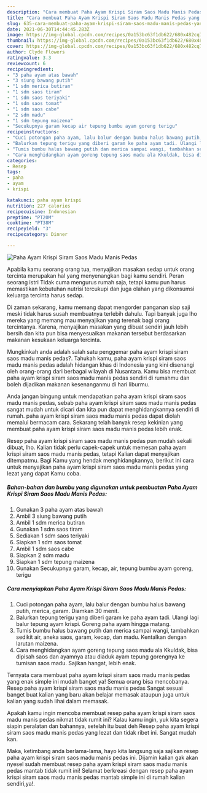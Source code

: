 ```yaml
---
description: "Cara membuat Paha Ayam Krispi Siram Saos Madu Manis Pedas yang nikmat Untuk Jualan"
title: "Cara membuat Paha Ayam Krispi Siram Saos Madu Manis Pedas yang nikmat Untuk Jualan"
slug: 635-cara-membuat-paha-ayam-krispi-siram-saos-madu-manis-pedas-yang-nikmat-untuk-jualan
date: 2021-06-30T14:44:45.283Z
image: https://img-global.cpcdn.com/recipes/0a153bc63f1db622/680x482cq70/paha-ayam-krispi-siram-saos-madu-manis-pedas-foto-resep-utama.jpg
thumbnail: https://img-global.cpcdn.com/recipes/0a153bc63f1db622/680x482cq70/paha-ayam-krispi-siram-saos-madu-manis-pedas-foto-resep-utama.jpg
cover: https://img-global.cpcdn.com/recipes/0a153bc63f1db622/680x482cq70/paha-ayam-krispi-siram-saos-madu-manis-pedas-foto-resep-utama.jpg
author: Clyde Flowers
ratingvalue: 3.3
reviewcount: 6
recipeingredient:
- "3 paha ayam atas bawah"
- "3 siung bawang putih"
- "1 sdm merica butiran"
- "1 sdm saos tiram"
- "1 sdm saos teriyaki"
- "1 sdm saos tomat"
- "1 sdm saos cabe"
- "2 sdm madu"
- "1 sdm tepung maizena"
- "Secukupnya garam kecap air tepung bumbu ayam goreng terigu"
recipeinstructions:
- "Cuci potongan paha ayam, lalu balur dengan bumbu halus bawang putih, merica, garam. Diamkan 30 menit."
- "Balurkan tepung terigu yang diberi garam ke paha ayam tadi. Ulangi lagi balur tepung ayam krispi. Goreng paha ayam hingga matang."
- "Tumis bumbu halus bawang putih dan merica sampai wangi, tambahkan sedikit air, aneka saos, garam, kecap, dan madu. Kentalkan dengan larutan maizena."
- "Cara menghidangkan ayam goreng tepung saos madu ala Kkuldak, bisa dipisah saos dan ayamnya atau diaduk ayam tepung gorengnya ke tumisan saos madu. Sajikan hangat, lebih enak."
categories:
- Resep
tags:
- paha
- ayam
- krispi

katakunci: paha ayam krispi 
nutrition: 227 calories
recipecuisine: Indonesian
preptime: "PT20M"
cooktime: "PT38M"
recipeyield: "3"
recipecategory: Dinner

---
```



![Paha Ayam Krispi Siram Saos Madu Manis Pedas](https://img-global.cpcdn.com/recipes/0a153bc63f1db622/680x482cq70/paha-ayam-krispi-siram-saos-madu-manis-pedas-foto-resep-utama.jpg)

Apabila kamu seorang orang tua, menyajikan masakan sedap untuk orang tercinta merupakan hal yang menyenangkan bagi kamu sendiri. Peran seorang istri Tidak cuma mengurus rumah saja, tetapi kamu pun harus memastikan kebutuhan nutrisi tercukupi dan juga olahan yang dikonsumsi keluarga tercinta harus sedap.

Di zaman  sekarang, kamu memang dapat mengorder panganan siap saji meski tidak harus susah membuatnya terlebih dahulu. Tapi banyak juga lho mereka yang memang mau menyajikan yang terenak bagi orang tercintanya. Karena, menyajikan masakan yang dibuat sendiri jauh lebih bersih dan kita pun bisa menyesuaikan makanan tersebut berdasarkan makanan kesukaan keluarga tercinta. 



Mungkinkah anda adalah salah satu penggemar paha ayam krispi siram saos madu manis pedas?. Tahukah kamu, paha ayam krispi siram saos madu manis pedas adalah hidangan khas di Indonesia yang kini disenangi oleh orang-orang dari berbagai wilayah di Nusantara. Kamu bisa membuat paha ayam krispi siram saos madu manis pedas sendiri di rumahmu dan boleh dijadikan makanan kesenanganmu di hari liburmu.

Anda jangan bingung untuk mendapatkan paha ayam krispi siram saos madu manis pedas, sebab paha ayam krispi siram saos madu manis pedas sangat mudah untuk dicari dan kita pun dapat menghidangkannya sendiri di rumah. paha ayam krispi siram saos madu manis pedas dapat diolah memalui bermacam cara. Sekarang telah banyak resep kekinian yang membuat paha ayam krispi siram saos madu manis pedas lebih enak.

Resep paha ayam krispi siram saos madu manis pedas pun mudah sekali dibuat, lho. Kalian tidak perlu capek-capek untuk memesan paha ayam krispi siram saos madu manis pedas, tetapi Kalian dapat menyajikan ditempatmu. Bagi Kamu yang hendak menghidangkannya, berikut ini cara untuk menyajikan paha ayam krispi siram saos madu manis pedas yang lezat yang dapat Kamu coba.

<!--inarticleads1-->

##### Bahan-bahan dan bumbu yang digunakan untuk pembuatan Paha Ayam Krispi Siram Saos Madu Manis Pedas:

1. Gunakan 3 paha ayam atas bawah
1. Ambil 3 siung bawang putih
1. Ambil 1 sdm merica butiran
1. Gunakan 1 sdm saos tiram
1. Sediakan 1 sdm saos teriyaki
1. Siapkan 1 sdm saos tomat
1. Ambil 1 sdm saos cabe
1. Siapkan 2 sdm madu
1. Siapkan 1 sdm tepung maizena
1. Gunakan Secukupnya garam, kecap, air, tepung bumbu ayam goreng, terigu




<!--inarticleads2-->

##### Cara menyiapkan Paha Ayam Krispi Siram Saos Madu Manis Pedas:

1. Cuci potongan paha ayam, lalu balur dengan bumbu halus bawang putih, merica, garam. Diamkan 30 menit.
1. Balurkan tepung terigu yang diberi garam ke paha ayam tadi. Ulangi lagi balur tepung ayam krispi. Goreng paha ayam hingga matang.
1. Tumis bumbu halus bawang putih dan merica sampai wangi, tambahkan sedikit air, aneka saos, garam, kecap, dan madu. Kentalkan dengan larutan maizena.
1. Cara menghidangkan ayam goreng tepung saos madu ala Kkuldak, bisa dipisah saos dan ayamnya atau diaduk ayam tepung gorengnya ke tumisan saos madu. Sajikan hangat, lebih enak.




Ternyata cara membuat paha ayam krispi siram saos madu manis pedas yang enak simple ini mudah banget ya! Semua orang bisa mencobanya. Resep paha ayam krispi siram saos madu manis pedas Sangat sesuai banget buat kalian yang baru akan belajar memasak ataupun juga untuk kalian yang sudah lihai dalam memasak.

Apakah kamu ingin mencoba membuat resep paha ayam krispi siram saos madu manis pedas nikmat tidak rumit ini? Kalau kamu ingin, yuk kita segera siapin peralatan dan bahannya, setelah itu buat deh Resep paha ayam krispi siram saos madu manis pedas yang lezat dan tidak ribet ini. Sangat mudah kan. 

Maka, ketimbang anda berlama-lama, hayo kita langsung saja sajikan resep paha ayam krispi siram saos madu manis pedas ini. Dijamin kalian gak akan nyesel sudah membuat resep paha ayam krispi siram saos madu manis pedas mantab tidak rumit ini! Selamat berkreasi dengan resep paha ayam krispi siram saos madu manis pedas mantab simple ini di rumah kalian sendiri,ya!.

